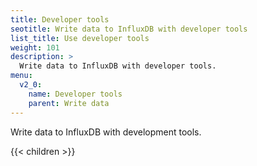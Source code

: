 ```yaml
---
title: Developer tools
seotitle: Write data to InfluxDB with developer tools
list_title: Use developer tools
weight: 101
description: >
  Write data to InfluxDB with developer tools.
menu:
  v2_0:
    name: Developer tools
    parent: Write data
---
```


Write data to InfluxDB with development tools.

{{< children >}}
